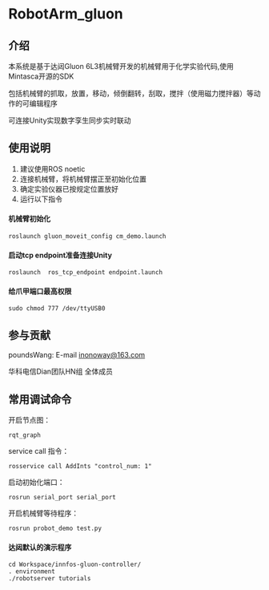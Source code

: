 # RobotArm_gluon

## **介绍**
本系统是基于达闼Gluon 6L3机械臂开发的机械臂用于化学实验代码,使用Mintasca开源的SDK

包括机械臂的抓取，放置，移动，倾倒翻转，刮取，搅拌（使用磁力搅拌器）等动作的可编辑程序

可连接Unity实现数字孪生同步实时联动


## **使用说明**

1.  建议使用ROS noetic
2.  连接机械臂，将机械臂摆正至初始化位置
3.  确定实验仪器已按规定位置放好
4.  运行以下指令
   
#### **机械臂初始化**
    roslaunch gluon_moveit_config cm_demo.launch
#### **启动tcp endpoint准备连接Unity**
    roslaunch  ros_tcp_endpoint endpoint.launch
#### **给爪甲端口最高权限**
    sudo chmod 777 /dev/ttyUSB0
 
## **参与贡献**
poundsWang: E-mail inonoway@163.com

华科电信Dian团队HN组
全体成员

## **常用调试命令**

开启节点图：
    
    rqt_graph
service call 指令：
    
    rosservice call AddInts "control_num: 1" 


启动初始化端口：

    rosrun serial_port serial_port
开启机械臂等待程序：

    rosrun probot_demo test.py 

#### **达闼默认的演示程序**
    cd Workspace/innfos-gluon-controller/
    . environment
    ./robotserver tutorials


